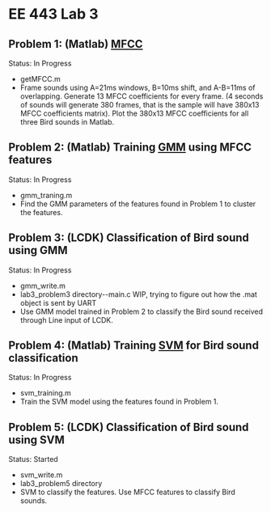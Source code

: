 # EE 443 Lab 3

## Problem 1: (Matlab) [MFCC](https://www.mathworks.com/matlabcentral/fileexchange/32849-htk-mfcc-matlab)
Status: In Progress
- getMFCC.m
- Frame sounds using A=21ms windows, B=10ms shift, and A-B=11ms of overlapping. Generate 13 MFCC coefficients for every frame. (4 seconds of sounds will generate 380 frames, that is the sample will have 380x13 MFCC coefficients matrix). Plot the 380x13 MFCC coefficients for all three Bird sounds in Matlab.

## Problem 2: (Matlab) Training [GMM](https://www.mathworks.com/help/stats/fitgmdist.html) using MFCC features
Status: In Progress
- gmm_traning.m
- Find the GMM parameters of the features found in Problem 1 to cluster the features.

## Problem 3: (LCDK) Classification of Bird sound using GMM
Status: In Progress
- gmm_write.m
- lab3_problem3 directory--main.c WIP, trying to figure out how the .mat object is sent by UART
- Use GMM model trained in Problem 2 to classify the Bird sound received through Line input of LCDK.

## Problem 4: (Matlab) Training [SVM](https://www.mathworks.com/help/stats/fitcecoc.html) for Bird sound classification
Status: In Progress
- svm_training.m
- Train the SVM model using the features found in Problem 1.

## Problem 5: (LCDK) Classification of Bird sound using SVM
Status: Started
- svm_write.m
- lab3_problem5 directory
- SVM to classify the features. Use MFCC features to classify Bird sounds.
